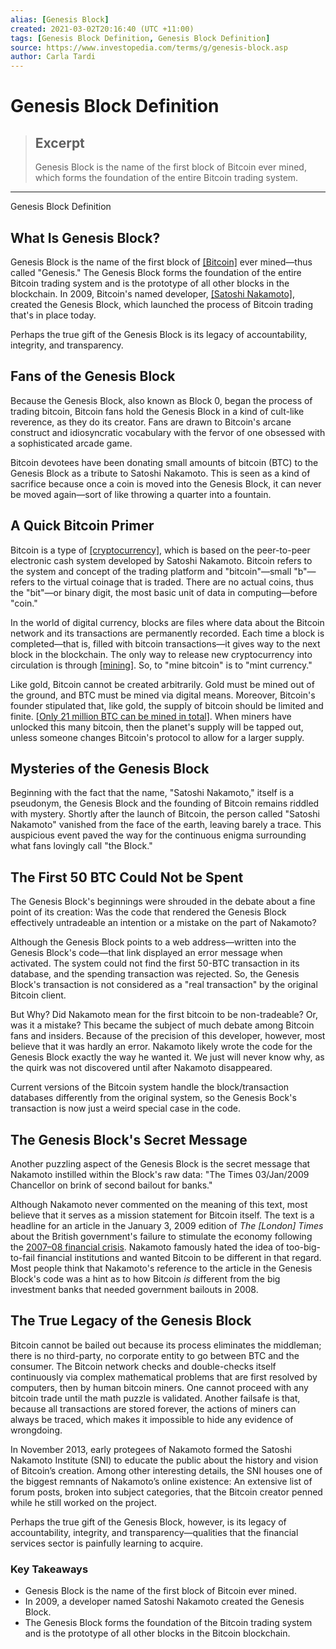 ```yaml
---
alias: [Genesis Block]
created: 2021-03-02T20:16:40 (UTC +11:00)
tags: [Genesis Block Definition, Genesis Block Definition]
source: https://www.investopedia.com/terms/g/genesis-block.asp
author: Carla Tardi
---
```


# Genesis Block Definition

> ## Excerpt
> Genesis Block is the name of the first block of Bitcoin ever mined, which forms the foundation of the entire Bitcoin trading system.

---

Genesis Block Definition
## What Is Genesis Block?

Genesis Block is the name of the first block of [[Bitcoin]](https://www.investopedia.com/terms/b/bitcoin.asp) ever mined—thus called "Genesis." The Genesis Block forms the foundation of the entire Bitcoin trading system and is the prototype of all other blocks in the blockchain. In 2009, Bitcoin's named developer, [[Satoshi Nakamoto]](https://www.investopedia.com/terms/s/satoshi-nakamoto.asp), created the Genesis Block, which launched the process of Bitcoin trading that's in place today.

Perhaps the true gift of the Genesis Block is its legacy of accountability, integrity, and transparency.

## Fans of the Genesis Block

Because the Genesis Block, also known as Block 0, began the process of trading bitcoin, Bitcoin fans hold the Genesis Block in a kind of cult-like reverence, as they do its creator. Fans are drawn to Bitcoin's arcane construct and idiosyncratic vocabulary with the fervor of one obsessed with a sophisticated arcade game.

Bitcoin devotees have been donating small amounts of bitcoin (BTC) to the Genesis Block as a tribute to Satoshi Nakamoto. This is seen as a kind of sacrifice because once a coin is moved into the Genesis Block, it can never be moved again—sort of like throwing a quarter into a fountain.

## A Quick Bitcoin Primer

Bitcoin is a type of [[cryptocurrency]](https://www.investopedia.com/terms/c/cryptocurrency.asp), which is based on the peer-to-peer electronic cash system developed by Satoshi Nakamoto. Bitcoin refers to the system and concept of the trading platform and "bitcoin"—small "b"—refers to the virtual coinage that is traded. There are no actual coins, thus the "bit"—or binary digit, the most basic unit of data in computing—before "coin."

In the world of digital currency, blocks are files where data about the Bitcoin network and its transactions are permanently recorded. Each time a block is completed—that is, filled with bitcoin transactions—it gives way to the next block in the blockchain. The only way to release new cryptocurrency into circulation is through [[mining]](https://www.investopedia.com/tech/how-does-bitcoin-mining-work/). So, to "mine bitcoin" is to "mint currency."

Like gold, Bitcoin cannot be created arbitrarily. Gold must be mined out of the ground, and BTC must be mined via digital means. Moreover, Bitcoin's founder stipulated that, like gold, the supply of bitcoin should be limited and finite. [[Only 21 million BTC can be mined in total]](https://www.investopedia.com/tech/what-happens-bitcoin-after-21-million-mined/). When miners have unlocked this many bitcoin, then the planet's supply will be tapped out, unless someone changes Bitcoin's protocol to allow for a larger supply.

## Mysteries of the Genesis Block

Beginning with the fact that the name, "Satoshi Nakamoto," itself is a pseudonym, the Genesis Block and the founding of Bitcoin remains riddled with mystery. Shortly after the launch of Bitcoin, the person called "Satoshi Nakamoto" vanished from the face of the earth, leaving barely a trace. This auspicious event paved the way for the continuous enigma surrounding what fans lovingly call "the Block."

## The First 50 BTC Could Not be Spent

The Genesis Block's beginnings were shrouded in the debate about a fine point of its creation: Was the code that rendered the Genesis Block effectively untradeable an intention or a mistake on the part of Nakamoto?

Although the Genesis Block points to a web address—written into the Genesis Block's code—that link displayed an error message when activated. The system could not find the first 50-BTC transaction in its database, and the spending transaction was rejected. So, the Genesis Block's transaction is not considered as a "real transaction" by the original Bitcoin client.

But Why? Did Nakamoto mean for the first bitcoin to be non-tradeable? Or, was it a mistake? This became the subject of much debate among Bitcoin fans and insiders. Because of the precision of this developer, however, most believe that it was hardly an error. Nakamoto likely wrote the code for the Genesis Block exactly the way he wanted it. We just will never know why, as the quirk was not discovered until after Nakamoto disappeared.

Current versions of the Bitcoin system handle the block/transaction databases differently from the original system, so the Genesis Bock's transaction is now just a weird special case in the code.

## The Genesis Block's Secret Message

Another puzzling aspect of the Genesis Block is the secret message that Nakamoto instilled within the Block's raw data: "The Times 03/Jan/2009 Chancellor on brink of second bailout for banks."

Although Nakamoto never commented on the meaning of this text, most believe that it serves as a mission statement for Bitcoin itself. The text is a headline for an article in the January 3, 2009 edition of _The \[London\] Times_ about the British government's failure to stimulate the economy following the [2007–08 financial crisis](https://www.investopedia.com/articles/economics/09/financial-crisis-review.asp). Nakamoto famously hated the idea of too-big-to-fail financial institutions and wanted Bitcoin to be different in that regard. Most people think that Nakamoto's reference to the article in the Genesis Block's code was a hint as to how Bitcoin _is_ different from the big investment banks that needed government bailouts in 2008.

## The True Legacy of the Genesis Block

Bitcoin cannot be bailed out because its process eliminates the middleman; there is no third-party, no corporate entity to go between BTC and the consumer. The Bitcoin network checks and double-checks itself continuously via complex mathematical problems that are first resolved by computers, then by human bitcoin miners. One cannot proceed with any bitcoin trade until the math puzzle is validated. Another failsafe is that, because all transactions are stored forever, the actions of miners can always be traced, which makes it impossible to hide any evidence of wrongdoing.

In November 2013, early protegees of Nakamoto formed the Satoshi Nakamoto Institute (SNI) to educate the public about the history and vision of Bitcoin’s creation. Among other interesting details, the SNI houses one of the biggest remnants of Nakamoto’s online existence: An extensive list of forum posts, broken into subject categories, that the Bitcoin creator penned while he still worked on the project.

Perhaps the true gift of the Genesis Block, however, is its legacy of accountability, integrity, and transparency—qualities that the financial services sector is painfully learning to acquire.

### Key Takeaways

-   Genesis Block is the name of the first block of Bitcoin ever mined.
-   In 2009, a developer named Satoshi Nakamoto created the Genesis Block.
-   The Genesis Block forms the foundation of the Bitcoin trading system and is the prototype of all other blocks in the Bitcoin blockchain.
